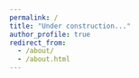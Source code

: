 ```yaml
---
permalink: /
title: "Under construction..."
author_profile: true
redirect_from: 
  - /about/
  - /about.html
---
```

